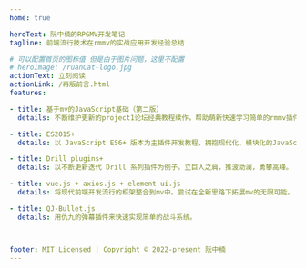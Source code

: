 ```yaml
---
home: true

heroText: 阮中楠的RPGMV开发笔记
tagline: 前端流行技术在rmmv的实战应用开发经验总结

# 可以配置首页的图标值 但是由于图片问题，这里不配置
# heroImage: /ruanCat-logo.jpg
actionText: 立刻阅读
actionLink: /再版前言.html
features:

- title: 基于mv的JavaScript基础（第二版）
  details: 不断维护更新的project1论坛经典教程续作，帮助萌新快速学习简单的rmmv插件开发。

- title: ES2015+
  details: 以 JavaScript ES6+ 版本为主插件开发教程，拥抱现代化、模块化的JavaScript。

- title: Drill plugins+
  details: 以不断更新迭代 Drill 系列插件为例子。立巨人之肩，推波助澜，勇攀高峰。

- title: vue.js + axios.js + element-ui.js
  details: 将现代前端开发流行的框架整合到mv中。尝试在全新思路下拓展mv的无限可能。

- title: QJ-Bullet.js
  details: 用仇九的弹幕插件来快速实现简单的战斗系统。



footer: MIT Licensed | Copyright © 2022-present 阮中楠
---
```


<!-- 
  首页的编写参考文章：
  https://jackiehao.blog.csdn.net/article/details/106633226
 -->

<!-- https://blog.csdn.net/qq_41327483/article/details/119103300#t15 -->
<style>
   background-image: url('https://img-blog.csdnimg.cn/img_convert/6602d9cf3ab2ce79293484b2b871138f.gif');
</style>




